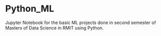 # Python_ML
Jupyter Notebook for the basic ML projects done in second semester of Masters of Data Science in RMIT using Python.


